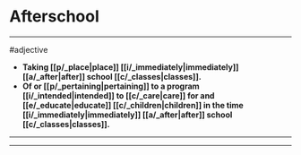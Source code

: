 # Afterschool
---
#adjective
- **Taking [[p/_place|place]] [[i/_immediately|immediately]] [[a/_after|after]] school [[c/_classes|classes]].**
- **Of or [[p/_pertaining|pertaining]] to a program [[i/_intended|intended]] to [[c/_care|care]] for and [[e/_educate|educate]] [[c/_children|children]] in the time [[i/_immediately|immediately]] [[a/_after|after]] school [[c/_classes|classes]].**
---
---
